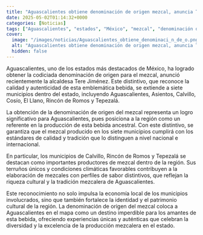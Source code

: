 ```yaml
---
title: "Aguascalientes obtiene denominación de origen mezcal, anuncia Tere Jiménez"
date: 2025-05-02T01:14:32+0000
categories: [Noticias]
tags: ["Aguascalientes", "estados", "México", "mezcal", "denominación de origen", "calidad", "tradición", "producción", "municipios", "Calvillo", "Rincón de Romos", "Tepezalá."]
cover:
  image: "/images/noticias/Aguascalientes_obtiene_denominaci_n_de_o.png"
  alt: "Aguascalientes obtiene denominación de origen mezcal, anuncia Tere Jiménez"
  hidden: false
---
```


Aguascalientes, uno de los estados más destacados de México, ha logrado obtener la codiciada denominación de origen para el mezcal, anunció recientemente la alcaldesa Tere Jiménez. Este distintivo, que reconoce la calidad y autenticidad de esta emblemática bebida, se extiende a siete municipios dentro del estado, incluyendo Aguascalientes, Asientos, Calvillo, Cosío, El Llano, Rincón de Romos y Tepezalá.

La obtención de la denominación de origen del mezcal representa un logro significativo para Aguascalientes, pues posiciona a la región como un referente en la producción de esta bebida ancestral. Con este distintivo, se garantiza que el mezcal producido en los siete municipios cumplirá con los estándares de calidad y tradición que lo distinguen a nivel nacional e internacional.

En particular, los municipios de Calvillo, Rincón de Romos y Tepezalá se destacan como importantes productores de mezcal dentro de la región. Sus terruños únicos y condiciones climáticas favorables contribuyen a la elaboración de mezcales con perfiles de sabor distintivos, que reflejan la riqueza cultural y la tradición mezcalera de Aguascalientes.

Este reconocimiento no solo impulsa la economía local de los municipios involucrados, sino que también fortalece la identidad y el patrimonio cultural de la región. La denominación de origen del mezcal coloca a Aguascalientes en el mapa como un destino imperdible para los amantes de esta bebida, ofreciendo experiencias únicas y auténticas que celebran la diversidad y la excelencia de la producción mezcalera en el estado.
